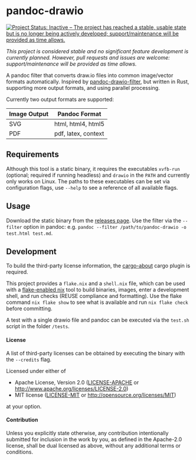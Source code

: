 <!--
SPDX-FileCopyrightText: 2022 localthomas
SPDX-License-Identifier: MIT OR Apache-2.0
 -->

# pandoc-drawio

[![Project Status: Inactive – The project has reached a stable, usable state but is no longer being actively developed; support/maintenance will be provided as time allows.](https://www.repostatus.org/badges/latest/inactive.svg)](https://www.repostatus.org/#inactive)

*This project is considered stable and no significant feature development is currently planned.*
*However, pull requests and issues are welcome: support/maintenance will be provided as time allows.*

A pandoc filter that converts draw.io files into common image/vector formats automatically.
Inspired by [pandoc-drawio-filter](https://github.com/tfc/pandoc-drawio-filter), but written in Rust, supporting more output formats, and using parallel processing.

Currently two output formats are supported:

| Image Output | Pandoc Format |
| ------------ | ------------- |
| SVG | html, html4, html5 |
| PDF | pdf, latex, context |

## Requirements

Although this tool is a static binary, it requires the executables `xvfb-run` (optional; required if running headless) and `drawio` in the `PATH` and currently only works on Linux.
The paths to these executables can be set via configuration flags, use `--help` to see a reference of all available flags.

## Usage

Download the static binary from the [releases page](https://github.com/localthomas/pandoc-drawio/releases).
Use the filter via the `--filter` option in pandoc: e.g. `pandoc --filter /path/to/pandoc-drawio -o test.html test.md`.

## Development

To build the third-party license information, the [cargo-about](https://github.com/EmbarkStudios/cargo-about) cargo plugin is required.

This project provides a `flake.nix` and a `shell.nix` file, which can be used with a [flake-enabled nix](https://nixos.wiki/wiki/Flakes) tool to build binaries, images, enter a development shell, and run checks (REUSE compliance and formatting).
Use the flake command `nix flake show` to see what is available and run `nix flake check` before committing.

A test with a single drawio file and pandoc can be executed via the `test.sh` script in the folder `/tests`.

#### License

A list of third-party licenses can be obtained by executing the binary with the `--credits` flag.

Licensed under either of

* Apache License, Version 2.0
  ([LICENSE-APACHE](LICENSES/Apache-2.0.txt) or http://www.apache.org/licenses/LICENSE-2.0)
* MIT license
  ([LICENSE-MIT](LICENSES/MIT.txt) or http://opensource.org/licenses/MIT)

at your option.

#### Contribution

Unless you explicitly state otherwise, any contribution intentionally submitted
for inclusion in the work by you, as defined in the Apache-2.0 license, shall be
dual licensed as above, without any additional terms or conditions.
